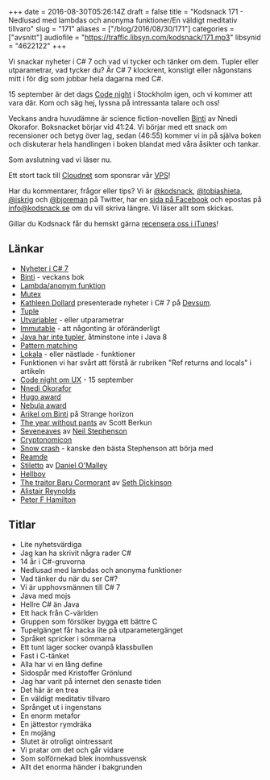 +++
date = 2016-08-30T05:26:14Z
draft = false
title = "Kodsnack 171 - Nedlusad med lambdas och anonyma funktioner/En väldigt meditativ tillvaro"
slug = "171"
aliases = ["/blog/2016/08/30/171"]
categories = ["avsnitt"]
audiofile = "https://traffic.libsyn.com/kodsnack/171.mp3"
libsynid = "4622122"
+++

Vi snackar nyheter i C# 7 och vad vi tycker och tänker om dem. Tupler eller utparametrar, vad tycker du? Är C# 7 klockrent, konstigt eller någonstans mitt i för dig som jobbar hela dagarna med C#.

15 september är det dags [Code night](http://techworld.event.idg.se/event/codenight6/) i Stockholm igen, och vi kommer att vara där. Kom och säg hej, lyssna på intressanta talare och oss!

Veckans andra huvudämne är science fiction-novellen [Binti](http://www.tor.com/2015/08/17/excerpts-binti-nnedi-okorafor/) av Nnedi Okorafor. Boksnacket börjar vid 41:24. Vi börjar med ett snack om recensioner och betyg över lag, sedan (46:55) kommer vi in på själva boken och diskuterar hela handlingen i boken blandat med våra åsikter och tankar.

Som avslutning vad vi läser nu.

Ett stort tack till [Cloudnet](http://www.cloudnet.se) som sponsrar vår [VPS](http://en.wikipedia.org/wiki/Virtual_private_server)!

Har du kommentarer, frågor eller tips? Vi är [@kodsnack](https://www.twitter.com/kodsnack), [@tobiashieta](https://www.twitter.com/tobiashieta), [@iskrig](https://www.twitter.com/iskrig) och [@bjoreman](https://www.twitter.com/bjoreman) på Twitter, har en [sida på Facebook](https://www.facebook.com/kodsnack) och epostas på [info@kodsnack.se](mailto:info@kodsnack.se) om du vill skriva längre. Vi läser allt som skickas.

Gillar du Kodsnack får du hemskt gärna [recensera oss i iTunes](http://itunes.apple.com/se/podcast/kodsnack/id561631498?l=en)!

## Länkar ##
* [Nyheter i C# 7](https://blogs.msdn.microsoft.com/dotnet/2016/08/24/whats-new-in-csharp-7-0/)
* [Binti](http://www.tor.com/2015/08/17/excerpts-binti-nnedi-okorafor/) - veckans bok
* [Lambda/anonym funktion](https://en.wikipedia.org/wiki/Anonymous_function)
* [Mutex](https://en.wikipedia.org/wiki/Mutual_exclusion)
* [Kathleen Dollard](http://www.devsum.se/speaker/kathleen-dollard/) presenterade nyheter i C# 7 på [Devsum](http://www.devsum.se/). 
* [Tuple](https://en.wikipedia.org/wiki/Tuple)
* [Utvariabler](https://en.wikipedia.org/wiki/Parameter_%28computer_programming%29#Parameters_and_arguments) - eller utparametrar
* [Immutable](https://en.wikipedia.org/wiki/Immutable_object) - att någonting är oföränderligt
* [Java har inte tupler](http://stackoverflow.com/questions/24328679/does-java-se-8-have-pairs-or-tuples), åtminstone inte i Java 8
* [Pattern matching](https://en.wikipedia.org/wiki/Pattern_matching)
* [Lokala](https://en.wikipedia.org/wiki/Nested_function) - eller nästlade - funktioner
* Funktionen vi har svårt att förstå är rubriken "Ref returns and locals" i artikeln
* [Code night om UX](http://techworld.event.idg.se/event/codenight6/) - 15 september
* [Nnedi Okorafor](https://en.wikipedia.org/wiki/Nnedi_Okorafor)
* [Hugo award](https://en.wikipedia.org/wiki/Hugo_Award)
* [Nebula award](https://en.wikipedia.org/wiki/Nebula_Award)
* [Arikel om Binti](http://www.strangehorizons.com/reviews/2016/03/binti_by_nnedi_.shtml) på Strange horizon
* [The year without pants](http://scottberkun.com/yearwithoutpants/) av Scott Berkun
* [Seveneaves](https://en.wikipedia.org/wiki/Seveneves) av [Neil Stephenson](https://en.wikipedia.org/wiki/Neal_Stephenson)
* [Cryptonomicon](https://en.wikipedia.org/wiki/Cryptonomicon)
* [Snow crash](https://en.wikipedia.org/wiki/Snow_Crash) - kanske den bästa Stephenson att börja med
* [Reamde](https://en.wikipedia.org/wiki/Reamde)
* [Stiletto](http://www.goodreads.com/book/show/25695756-stiletto) av [Daniel O'Malley](http://www.rookfiles.com/)
* [Hellboy](https://en.wikipedia.org/wiki/Hellboy)
* [The traitor Baru Cormorant](https://en.wikipedia.org/wiki/The_Traitor_Baru_Cormorant) av [Seth Dickinson](https://en.wikipedia.org/wiki/Seth_Dickinson)
* [Alistair Reynolds](https://en.wikipedia.org/wiki/Alastair_Reynolds)
* [Peter F Hamilton](https://en.wikipedia.org/wiki/Peter_F._Hamilton)

## Titlar ##
* Lite nyhetsvärdiga
* Jag kan ha skrivit några rader C#
* 14 år i C#-gruvorna
* Nedlusad med lambdas och anonyma funktioner
* Vad tänker du när du ser C#?
* Vi är upphovsmännen till C# 7
* Java med mojs
* Hellre C# än Java
* Ett hack från C-världen
* Gruppen som försöker bygga ett bättre C
* Tupelgänget får hacka lite på utparametergänget
* Språket spricker i sömmarna
* Ett tunt lager socker ovanpå klassbullen
* Fast i C-tänket
* Alla har vi en lång define
* Sidospår med Kristoffer Grönlund
* Jag har varit på internet den senaste tiden
* Det här är en trea
* En väldigt meditativ tillvaro
* Språnget ut i ingenstans
* En enorm metafor
* En jättestor rymdräka
* En mojäng
* Slutet är otroligt ointressant
* Vi pratar om det och går vidare
* Som solförnekad blek inomhussvensk
* Allt det enorma händer i bakgrunden